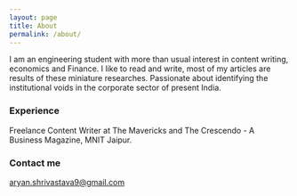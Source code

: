 ```yaml
---
layout: page
title: About
permalink: /about/
---
```


I am an engineering student with more than usual interest in content writing, economics and Finance. I like to read and write, most of my articles are results of these miniature researches. Passionate about identifying the institutional voids in the corporate sector of present India.

### Experience
Freelance Content Writer at The Mavericks and The Crescendo - A Business Magazine, MNIT Jaipur.

### Contact me

[aryan.shrivastava9@gmail.com](mailto:aryan.shrivastava9@gmail.com)
